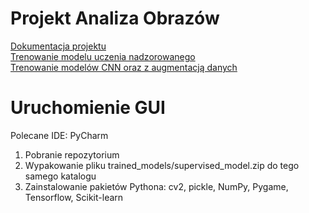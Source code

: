 # Projekt Analiza Obrazów
[Dokumentacja projektu](https://github.com/Chemafiz/Projekt-AO/blob/main/dokumentacja.pdf)  
[Trenowanie modelu uczenia nadzorowanego](https://github.com/Chemafiz/Projekt-AO/blob/main/trained_models/model_ML.ipynb)  
[Trenowanie modelów CNN oraz z augmentacją danych](https://github.com/Chemafiz/Projekt-AO/blob/main/trained_models/model_NN.ipynb)

# Uruchomienie GUI
Polecane IDE: PyCharm  
1) Pobranie repozytorium  
2) Wypakowanie pliku trained_models/supervised_model.zip do tego samego katalogu  
3) Zainstalowanie pakietów Pythona: cv2, pickle, NumPy, Pygame, Tensorflow, Scikit-learn


